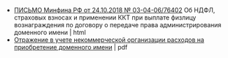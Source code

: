 
* [ПИСЬМО Минфина РФ от 24.10.2018 № 03-04-06/76402](http://www.v2b.ru/documents/pismo-minfina-rf-ot-24-10-2018-03-04-06-76402/) Об НДФЛ, страховых взносах и применении ККТ при выплате физлицу вознаграждения по договору о передаче права администрирования доменного имени | html
* [Отражение в учете некоммерческой организации расходов на приобретение доменного имени](https://cyberleninka.ru/article/v/otrazhenie-v-uchete-nekommercheskoy-organizatsii-rashodov-na-priobretenie-domennogo-imeni) | pdf


